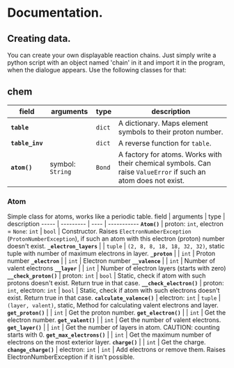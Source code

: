 # Documentation.
## Creating data.
You can create your own displayable reaction chains. Just simply write a python script with an object named 'chain' in it and import it in the program, when the dialogue appears. Use the following classes for that:

## chem
field | arguments | type | description
----- | --------- | ---- | -----------
**`table`** | | `dict` | A dictionary. Maps element symbols to their proton number.
**`table_inv`** | | `dict` | A reverse function for `table`.
**`atom()`** | symbol: `String` | `Bond` | A factory for atoms. Works with their chemical symbols. Can raise `ValueError` if such an atom does not exist.
### Atom
Simple class for atoms, works like a periodic table.
field | arguments | type | description
----- | --------- | ---- | -----------
**`Atom()`** | proton: `int`, electron = `None`: `int` | `bool` | Constructor. Raises `ElectronNumberException` (`ProtonNumberException`), if such an atom with this electron (proton) number doesn't exist.
**`_electron_layers`** | | `tuple` | `(2, 8, 8, 18, 18, 32, 32)`, static tuple with number of maximum electrons in layer.
**`_proton`** | | `int` | Proton number
**`_electron`** | | `int` | Electron number
**`__valence`** | | `int` | Number of valent electrons
**`__layer`** | | `int` | Number of electron layers (starts with zero)
**`__check_proton()`** | proton: `int` | `bool` | Static, check if atom with such protons doesn't exist. Return true in that case.
**`__check_electron()`** | proton: `int`, electron: `int` | `bool` | Static, check if atom with such electrons doesn't exist. Return true in that case.
**`calculate_valence()`** | electron: `int` | `tuple` | `(layer, valent)`, static, Method for calculating valent electrons and layer.
**`get_proton()`** | | `int` | Get the proton number.
**`get_electron()`** | | `int` | Get the electron number.
**`get_valent()`** | | `int` | Get the number of valent electrons.
**`get_layer()`** | | `int` | Get the number of layers in atom. CAUTION: counting starts with 0.
**`get_max_electrons()`** | | `int` | Get the maximum number of electrons on the most exterior layer.
**`charge()`** | | `int` | Get the charge.
**`change_charge()`** | electron: `int` | `int` | Add electrons or remove them. Raises ElectronNumberException if it isn't possible.
